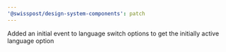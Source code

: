 ```yaml
---
'@swisspost/design-system-components': patch
---
```


Added an initial event to language switch options to get the initially active language option
